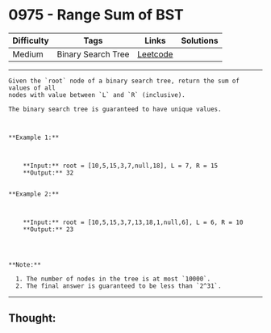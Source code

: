 # 0975 - Range Sum of BST

Difficulty  | Tags | Links | Solutions
----------- | ---- | ----- | -----
Medium | Binary Search Tree | [Leetcode](https://leetcode.com/problems/range-sum-of-bst/description/) |


-----------

```
Given the `root` node of a binary search tree, return the sum of values of all
nodes with value between `L` and `R` (inclusive).

The binary search tree is guaranteed to have unique values.



**Example 1:**

    
    
    **Input:** root = [10,5,15,3,7,null,18], L = 7, R = 15
    **Output:** 32
    

**Example 2:**

    
    
    **Input:** root = [10,5,15,3,7,13,18,1,null,6], L = 6, R = 10
    **Output:** 23
    



**Note:**

  1. The number of nodes in the tree is at most `10000`.
  2. The final answer is guaranteed to be less than `2^31`.
```

-----------

## Thought:
